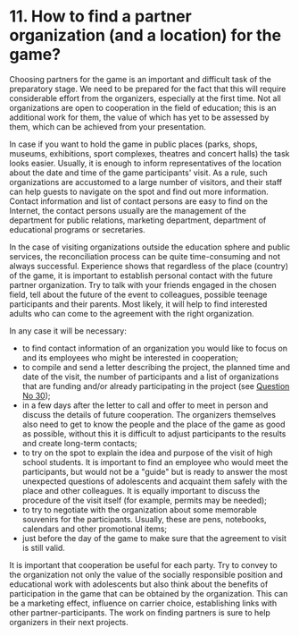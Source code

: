 # 11. How to find a partner organization (and a location) for the game?

Choosing partners for the game is an important and difficult task of the preparatory stage. We need to be prepared for the fact that this will require considerable effort from the organizers, especially at the first time. Not all organizations are open to cooperation in the field of education; this is an additional work for them, the value of which has yet to be assessed by them, which can be achieved from your presentation.

In case if you want to hold the game in public places (parks, shops, museums, exhibitions, sport complexes, theatres and concert halls) the task looks easier. Usually, it is enough to inform representatives of the location about the date and time of the game participants' visit. As a rule, such organizations are accustomed to a large number of visitors, and their staff can help guests to navigate on the spot and find out more information. Contact information and list of contact persons are easy to find on the Internet, the contact persons usually are the management of the department for public relations, marketing department, department of educational programs or secretaries.

In the case of visiting organizations outside the education sphere and public services, the reconciliation process can be quite time-consuming and not always successful. Experience shows that regardless of the place (country) of the game, it is important to establish personal contact with the future partner organization. Try to talk with your friends engaged in the chosen field, tell about the future of the event to colleagues, possible teenage participants and their parents. Most likely, it will help to find interested adults who can come to the agreement with the right organization.

In any case it will be necessary:

* to find contact information of an organization you would like to focus on and its employees who might be interested in cooperation;
* to compile and send a letter describing the project, the planned time and date of the visit, the number of participants and a list of organizations that are funding and/or already participating in the project (see [Question No 30](../30.-where-can-the-example-be-viewed/));
* in a few days after the letter to call and offer to meet in person and discuss the details of future cooperation. The organizers themselves also need to get to know the people and the place of the game as good as possible, without this it is difficult to adjust participants to the results and create long-term contacts;
* to try on the spot to explain the idea and purpose of the visit of high school students. It is important to find an employee who would meet the participants, but would not be a "guide" but is ready to answer the most unexpected questions of adolescents and acquaint them safely with the place and other colleagues. It is equally important to discuss the procedure of the visit itself (for example, permits may be needed);
* to try to negotiate with the organization about some memorable souvenirs for the participants. Usually, these are pens, notebooks, calendars and other promotional items;
* just before the day of the game to make sure that the agreement to visit is still valid.

It is important that cooperation be useful for each party. Try to convey to the organization not only the value of the socially responsible position and educational work with adolescents but also think about the benefits of participation in the game that can be obtained by the organization. This can be a marketing effect, influence on carrier choice, establishing links with other partner-participants. The work on finding partners is sure to help organizers in their next projects.
